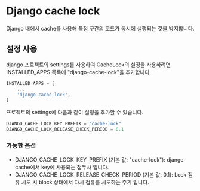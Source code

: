 Django cache lock
=================
Django 내에서 cache를 사용해 특정 구간의 코드가 동시에 실행되는 것을 방지합니다.

설정 사용
--------
django 프로젝트의 settings를 사용하여 CacheLock의 설정을 사용하려면 INSTALLED_APPS 목록에 "django-cache-lock"을 추가합니다
``` python
INSTALLED_APPS = [
    ...
    'django-cache-lock',
]
```

프로젝트의 settings에 다음과 같이 설정을 추가할 수 있습니다.
``` python
DJANGO_CACHE_LOCK_KEY_PREFIX = "cache-lock"
DJANGO_CACHE_LOCK_RELEASE_CHECK_PERIOD = 0.1
```
### 가능한 옵션
- DJANGO_CACHE_LOCK_KEY_PREFIX (기본 값: "cache-lock"): django cache에서 key에 사용되는 접두사 입니다.
- DJANGO_CACHE_LOCK_RELEASE_CHECK_PERIOD (기본 값: 0.1): Lock 점유 시도 시 block 상태에서 다시 점유를 시도하는 주기 입니다.